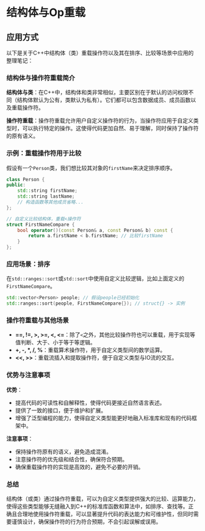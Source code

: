 # 结构体与Op重载

## 应用方式
以下是关于C++中结构体（类）重载操作符以及其在排序、比较等场景中应用的整理笔记：

### 结构体与操作符重载简介

**结构体与类**：在C++中，结构体和类非常相似，主要区别在于默认的访问权限不同（结构体默认为公有，类默认为私有）。它们都可以包含数据成员、成员函数以及重载操作符。

**操作符重载**：操作符重载允许用户自定义操作符的行为，当操作符应用于自定义类型时，可以执行特定的操作。这使得代码更加自然、易于理解，同时保持了操作符的原有语义。

### 示例：重载操作符用于比较

假设有一个`Person`类，我们想比较其对象的`firstName`来决定排序顺序。

```c++
class Person {
public:
    std::string firstName;
    std::string lastName;
    // 构造函数等其他成员省略...
};

// 自定义比较结构体，重载<操作符
struct FirstNameCompare {
    bool operator()(const Person& a, const Person& b) const {
        return a.firstName < b.firstName; // 比较firstName
    }
};
```

### 应用场景：排序

在`std::ranges::sort`或`std::sort`中使用自定义比较逻辑，比如上面定义的`FirstNameCompare`。

```c++
std::vector<Person> people; // 假设people已经初始化
std::ranges::sort(people, FirstNameCompare{}); // struct{} -> 实例
```

### 操作符重载与其他场景

- **==, !=, >, >=, <, <=**：除了`<`之外，其他比较操作符也可以重载，用于实现等值判断、大于、小于等于等逻辑。
- **+, -, *, /, %**：重载算术操作符，用于自定义类型间的数学运算。
- **<<, >>**：重载流插入和提取操作符，便于自定义类型与IO流的交互。

### 优势与注意事项

**优势**：
- 提高代码的可读性和自解释性，使得代码更接近自然语言表述。
- 提供了一致的接口，便于维护和扩展。
- 增强了泛型编程的能力，使得自定义类型能更好地融入标准库和现有的代码框架中。

**注意事项**：
- 保持操作符原有的语义，避免造成混淆。
- 注意操作符的优先级和结合性，确保符合预期。
- 确保重载操作符的实现是高效的，避免不必要的开销。

### 总结

结构体（或类）通过操作符重载，可以为自定义类型提供强大的比较、运算能力，使得这些类型能够无缝融入到C++的标准库函数和算法中，如排序、查找等。正确且合理地使用操作符重载，可以显著提升代码的表达能力和可维护性，但同时需要谨慎设计，确保操作符的行为符合预期，不会引起误解或误用。
